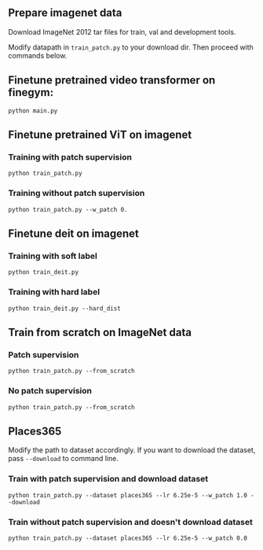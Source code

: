## Prepare imagenet data
Download ImageNet 2012 tar files for train, val and development tools.

Modify datapath in `train_patch.py` to your download dir. Then proceed with commands below. 


## Finetune pretrained video transformer on finegym:
```python main.py```

## Finetune pretrained ViT on imagenet
### Training with patch supervision
```python train_patch.py ```
### Training without patch supervision
```python train_patch.py --w_patch 0.```

## Finetune deit on imagenet
### Training with soft label
```python train_deit.py```

### Training with hard label
```python train_deit.py --hard_dist```


## Train from scratch on ImageNet data
### Patch supervision
```python train_patch.py --from_scratch```
### No patch supervision
```python train_patch.py --from_scratch```

## Places365
Modify the path to dataset accordingly. 
If you want to download the dataset, pass `--download` to command line.

### Train with patch supervision and download dataset
```python train_patch.py --dataset places365 --lr 6.25e-5 --w_patch 1.0 --download```

### Train without patch supervision and doesn't download dataset
```python train_patch.py --dataset places365 --lr 6.25e-5 --w_patch 0.0```